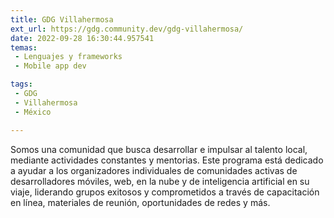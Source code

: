 ```yaml
---
title: GDG Villahermosa
ext_url: https://gdg.community.dev/gdg-villahermosa/
date: 2022-09-28 16:30:44.957541
temas:
 - Lenguajes y frameworks
 - Mobile app dev

tags:
 - GDG
 - Villahermosa
 - México

---
```


Somos una comunidad que busca desarrollar e impulsar al talento local, mediante actividades constantes y mentorias. Este programa está dedicado a ayudar a los organizadores individuales de comunidades activas de desarrolladores móviles, web, en la nube y de inteligencia artificial en su viaje, liderando grupos exitosos y comprometidos a través de capacitación en línea, materiales de reunión, oportunidades de redes y más. 

    